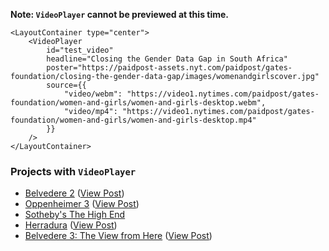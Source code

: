 **Note: `VideoPlayer` cannot be previewed at this time.**

```
<LayoutContainer type="center">
    <VideoPlayer
        id="test_video"
        headline="Closing the Gender Data Gap in South Africa"
        poster="https://paidpost-assets.nyt.com/paidpost/gates-foundation/closing-the-gender-data-gap/images/womenandgirlscover.jpg"
        source={{
            "video/webm": "https://video1.nytimes.com/paidpost/gates-foundation/women-and-girls/women-and-girls-desktop.webm",
            "video/mp4": "https://video1.nytimes.com/paidpost/gates-foundation/women-and-girls/women-and-girls-desktop.mp4"
        }}
    />
</LayoutContainer>
```

### Projects with `VideoPlayer`
- [Belvedere 2](https://github.com/nytpi/belvedere-a-decade-of-difference) ([View Post](http://paidpost.nytimes.com/belvedere/a-decade-of-difference/how-far-weve-come.html))
- [Oppenheimer 3](https://github.com/nytpi/oppenheimer_3) ([View Post](http://paidpost.nytimes.com/oppenheimerfunds/fact-vs-feeling.html))
- [Sotheby's The High End](https://github.com/nytpi/sothebys-high-end)
- [Herradura](https://github.com/nytpi/herradura) ([View Post](http://paidpost.nytimes.com/tequila-herradura/the-luck-makers.html))
- [Belvedere 3: The View from Here](https://github.com/nytpi/belvedere-the-view-from-here) ([View Post](http://paidpost.nytimes.com/belvedere/a-decade-of-difference/the-view-from-here.html))
